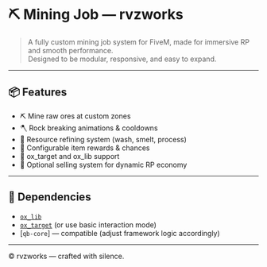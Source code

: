 # ⛏️ Mining Job — rvzworks

> A fully custom mining job system for FiveM, made for immersive RP and smooth performance.  
> Designed to be modular, responsive, and easy to expand.

---

## 📦 Features

- ⛏️ Mine raw ores at custom zones
- 🪓 Rock breaking animations & cooldowns
- 🔄 Resource refining system (wash, smelt, process)
- 🧱 Configurable item rewards & chances
- 🎯 ox_target and ox_lib support
- 🛒 Optional selling system for dynamic RP economy

---

## 🔧 Dependencies

- [`ox_lib`](https://github.com/overextended/ox_lib)
- [`ox_target`](https://github.com/overextended/ox_target) (or use basic interaction mode)
- [`qb-core`] — compatible (adjust framework logic accordingly)

---
© rvzworks — crafted with silence.
